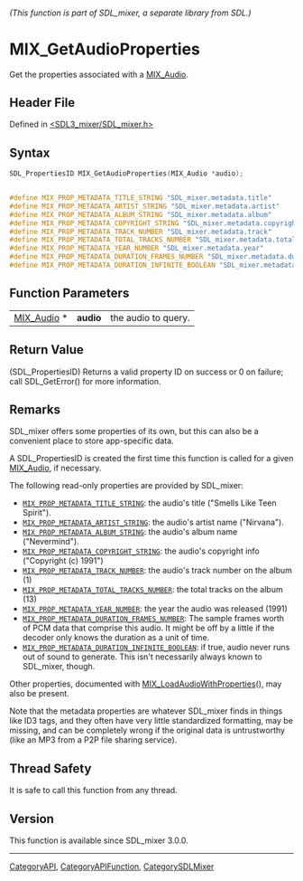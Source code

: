 ###### (This function is part of SDL_mixer, a separate library from SDL.)
# MIX_GetAudioProperties

Get the properties associated with a [MIX_Audio](MIX_Audio).

## Header File

Defined in [<SDL3_mixer/SDL_mixer.h>](https://github.com/libsdl-org/SDL_mixer/blob/main/include/SDL3_mixer/SDL_mixer.h)

## Syntax

```c
SDL_PropertiesID MIX_GetAudioProperties(MIX_Audio *audio);


#define MIX_PROP_METADATA_TITLE_STRING "SDL_mixer.metadata.title"
#define MIX_PROP_METADATA_ARTIST_STRING "SDL_mixer.metadata.artist"
#define MIX_PROP_METADATA_ALBUM_STRING "SDL_mixer.metadata.album"
#define MIX_PROP_METADATA_COPYRIGHT_STRING "SDL_mixer.metadata.copyright"
#define MIX_PROP_METADATA_TRACK_NUMBER "SDL_mixer.metadata.track"
#define MIX_PROP_METADATA_TOTAL_TRACKS_NUMBER "SDL_mixer.metadata.total_tracks"
#define MIX_PROP_METADATA_YEAR_NUMBER "SDL_mixer.metadata.year"
#define MIX_PROP_METADATA_DURATION_FRAMES_NUMBER "SDL_mixer.metadata.duration_frames"
#define MIX_PROP_METADATA_DURATION_INFINITE_BOOLEAN "SDL_mixer.metadata.duration_infinite"
```

## Function Parameters

|                          |           |                     |
| ------------------------ | --------- | ------------------- |
| [MIX_Audio](MIX_Audio) * | **audio** | the audio to query. |

## Return Value

(SDL_PropertiesID) Returns a valid property ID on success or 0 on failure;
call SDL_GetError() for more information.

## Remarks

SDL_mixer offers some properties of its own, but this can also be a
convenient place to store app-specific data.

A SDL_PropertiesID is created the first time this function is called for a
given [MIX_Audio](MIX_Audio), if necessary.

The following read-only properties are provided by SDL_mixer:

- [`MIX_PROP_METADATA_TITLE_STRING`](MIX_PROP_METADATA_TITLE_STRING): the
  audio's title ("Smells Like Teen Spirit").
- [`MIX_PROP_METADATA_ARTIST_STRING`](MIX_PROP_METADATA_ARTIST_STRING): the
  audio's artist name ("Nirvana").
- [`MIX_PROP_METADATA_ALBUM_STRING`](MIX_PROP_METADATA_ALBUM_STRING): the
  audio's album name ("Nevermind").
- [`MIX_PROP_METADATA_COPYRIGHT_STRING`](MIX_PROP_METADATA_COPYRIGHT_STRING):
  the audio's copyright info ("Copyright (c) 1991")
- [`MIX_PROP_METADATA_TRACK_NUMBER`](MIX_PROP_METADATA_TRACK_NUMBER): the
  audio's track number on the album (1)
- [`MIX_PROP_METADATA_TOTAL_TRACKS_NUMBER`](MIX_PROP_METADATA_TOTAL_TRACKS_NUMBER):
  the total tracks on the album (13)
- [`MIX_PROP_METADATA_YEAR_NUMBER`](MIX_PROP_METADATA_YEAR_NUMBER): the
  year the audio was released (1991)
- [`MIX_PROP_METADATA_DURATION_FRAMES_NUMBER`](MIX_PROP_METADATA_DURATION_FRAMES_NUMBER):
  The sample frames worth of PCM data that comprise this audio. It might be
  off by a little if the decoder only knows the duration as a unit of time.
- [`MIX_PROP_METADATA_DURATION_INFINITE_BOOLEAN`](MIX_PROP_METADATA_DURATION_INFINITE_BOOLEAN):
  if true, audio never runs out of sound to generate. This isn't
  necessarily always known to SDL_mixer, though.

Other properties, documented with
[MIX_LoadAudioWithProperties](MIX_LoadAudioWithProperties)(), may also be
present.

Note that the metadata properties are whatever SDL_mixer finds in things
like ID3 tags, and they often have very little standardized formatting, may
be missing, and can be completely wrong if the original data is
untrustworthy (like an MP3 from a P2P file sharing service).

## Thread Safety

It is safe to call this function from any thread.

## Version

This function is available since SDL_mixer 3.0.0.

----
[CategoryAPI](CategoryAPI), [CategoryAPIFunction](CategoryAPIFunction), [CategorySDLMixer](CategorySDLMixer)

